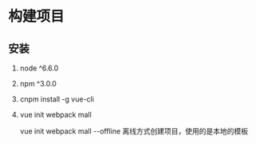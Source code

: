 # 构建项目

## 安装

1. node ^6.6.0

2. npm ^3.0.0

3. cnpm install -g vue-cli

4. vue init webpack mall

    vue init webpack mall --offline 离线方式创建项目，使用的是本地的模板